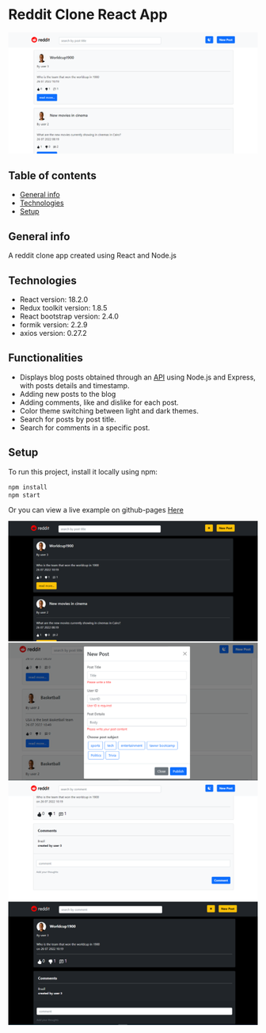# Reddit Clone React App

![Homepage](/src/Components/Images/blog1.png)
## Table of contents
* [General info](#general-info)
* [Technologies](#technologies)
* [Setup](#setup)

## General info
A reddit clone app created using React and Node.js
## Technologies
* React version: 18.2.0
* Redux toolkit version: 1.8.5
* React bootstrap version: 2.4.0
* formik version: 2.2.9
* axios version: 0.27.2

## Functionalities
* Displays blog posts obtained through an [API](https://github.com/Mohamedzh/Reddit-clone-API) using Node.js and Express, with posts details and timestamp.
* Adding new posts to the blog
* Adding comments, like and dislike for each post.
* Color theme switching between light and dark themes.
* Search for posts by post title.
* Search for comments in a specific post.

## Setup
To run this project, install it locally using npm:
```
npm install
npm start
```
Or you can view a live example on github-pages [Here](https://mohamedzh.github.io/Reddit-clone-react/)

![Homepage dark](/src/Components/Images/blog2.png)
![New post](/src/Components/Images/blog3.png)
![Post](/src/Components/Images/blog4.png)
![Post dark](/src/Components/Images/blog5.png)



